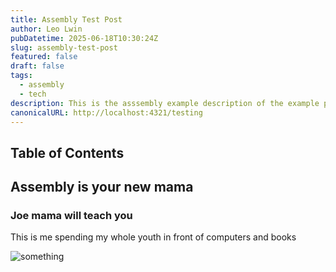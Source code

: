 ```yaml
---
title: Assembly Test Post
author: Leo Lwin
pubDatetime: 2025-06-18T10:30:24Z
slug: assembly-test-post
featured: false
draft: false
tags:
  - assembly
  - tech
description: This is the asssembly example description of the example post.
canonicalURL: http://localhost:4321/testing
---
```


## Table of Contents



## Assembly is your new mama

### Joe mama will teach you 
This is me spending my whole youth in front of computers and books  

![something](@/assets/images/au66y.jpg)
